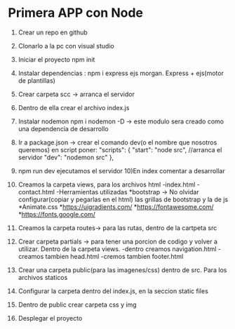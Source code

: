 # Primera APP con Node

1) Crear un repo en github
2) Clonarlo a la pc con visual studio
3) Iniciar el proyecto npm init 
4) Instalar dependencias : 
	npm i express ejs morgan. Express + ejs(motor de plantillas)
5) Crear carpeta scc -> arranca el servidor
6) Dentro de ella crear el archivo index.js
7) Instalar nodemon
 npm i nodemon -D -> este modulo sera creado como una dependencia de desarrollo
8) Ir a package.json -> crear el comando dev(o el nombre que nosotros queremos)
	en script poner: 
	  "scripts": {
    "start": "node src",  //arranca el servidor
    "dev": "nodemon src"
  },
9) npm run dev ejecutamos el servidor
10)En index comentar a desarrollar 
11) Creamos la carpeta views, para los archivos html 
	-index.html
	-contact.html
	-Herramientas utilizadas 
	*bootstrap -> No olvidar configurar(copiar y pegarlas en el html) las grillas de bootstrap y la de js
	*Animate.css
	*https://uigradients.com/
	*https://fontawesome.com/
	*https://fonts.google.com/
	
12) Creamos la carpeta routes-> para las rutas, dentro de la cartpeta src
13) Crear carpeta partials -> para tener una porcion de codigo y volver a utilizar. Dentro de la carpeta views.
   -dentro creamos navigation.html
   -creamos tambien head.html
   -cremos tambien footer.html
 
14) Crear una carpeta public(para las imagenes/css) dentro de src. Para los archivos staticos
15) Configurar la carpeta dentro del index.js, en la seccion static files
16) Dentro de public crear carpeta css y img
17) Desplegar el proyecto


